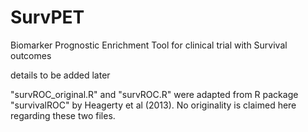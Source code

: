 # SurvPET
Biomarker Prognostic Enrichment Tool for clinical trial with Survival outcomes

details to be added later

"survROC_original.R" and "survROC.R" were adapted from R package "survivalROC" by Heagerty et al (2013). No originality is claimed here regarding these two files.

